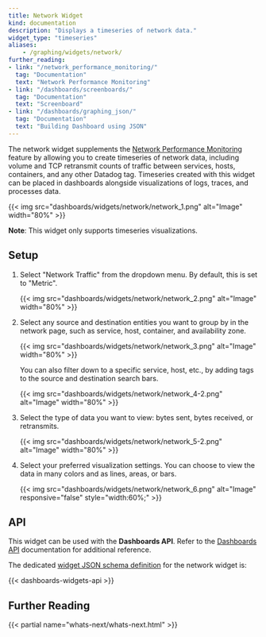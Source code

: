 ```yaml
---
title: Network Widget
kind: documentation
description: "Displays a timeseries of network data."
widget_type: "timeseries"
aliases:
    - /graphing/widgets/network/
further_reading:
- link: "/network_performance_monitoring/"
  tag: "Documentation"
  text: "Network Performance Monitoring"
- link: "/dashboards/screenboards/"
  tag: "Documentation"
  text: "Screenboard"
- link: "/dashboards/graphing_json/"
  tag: "Documentation"
  text: "Building Dashboard using JSON"
---
```


The network widget supplements the [Network Performance Monitoring][1] feature by allowing you to create timeseries of network data, including volume and TCP retransmit counts of traffic between services, hosts, containers, and any other Datadog tag. Timeseries created with this widget can be placed in dashboards alongside visualizations of logs, traces, and processes data.

{{< img src="dashboards/widgets/network/network_1.png" alt="Image"  width="80%" >}}

**Note**: This widget only supports timeseries visualizations.

## Setup

1. Select "Network Traffic" from the dropdown menu. By default, this is set to "Metric".

    {{< img src="dashboards/widgets/network/network_2.png" alt="Image"   width="80%" >}}

2. Select any source and destination entities you want to group by in the network page, such as service, host, container, and availability zone.

    {{< img src="dashboards/widgets/network/network_3.png" alt="Image"  width="80%" >}}

    You can also filter down to a specific service, host, etc., by adding tags to the source and destination search bars.

    {{< img src="dashboards/widgets/network/network_4-2.png" alt="Image"  width="80%" >}}

3. Select the type of data you want to view: bytes sent, bytes received, or retransmits.

    {{< img src="dashboards/widgets/network/network_5-2.png" alt="Image"  width="80%" >}}

4. Select your preferred visualization settings. You can choose to view the data in many colors and as lines, areas, or bars.

    {{< img src="dashboards/widgets/network/network_6.png" alt="Image" responsive="false" style="width:60%;" >}}

## API

This widget can be used with the **Dashboards API**. Refer to the [Dashboards API][2] documentation for additional reference.

The dedicated [widget JSON schema definition][2] for the network widget is:

{{< dashboards-widgets-api >}}

## Further Reading

{{< partial name="whats-next/whats-next.html" >}}

[1]: /network_performance_monitoring/
[2]: /dashboards/graphing_json/widget_json/
